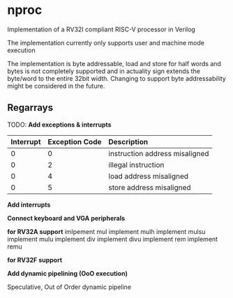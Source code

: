 # nproc
Implementation of a RV32I compliant RISC-V processor in Verilog

The implementation currently only supports user and machine mode execution

The implementation is byte addressable, load and store for half words and bytes is not completely supported and in actuality sign extends the byte/word to the entire 32bit width. Changing to support byte addressability might be considered in the future.

## Regarrays


TODO:
**Add exceptions & interrupts**

| Interrupt   | Exception Code |Description |    
|:-------|:--------|:----------|
|0|0|instruction address misaligned|
|0|2|illegal instruction|
|0|4|load address misaligned|
|0|5|store address misaligned|


**Add interrupts**

**Connect keyboard and VGA peripherals**

**for RV32A support**
imlpement mul
implement mulh
implement mulsu
implement mulu
implement div
implement divu
implement rem
implement remu

**for RV32F support**

**Add dynamic pipelining (OoO execution)**

Speculative, Out of Order dynamic pipeline